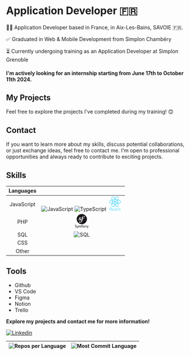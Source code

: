 # Application Developer 🇫🇷

👨‍💻 Application Developer based in France, in Aix-Les-Bains, SAVOIE 🇫🇷.

✅ Graduated in Web & Mobile Development from Simplon Chambéry

⏳ Currently undergoing training as an Application Developer at Simplon Grenoble

#### I'm actively looking for an internship starting from June 17th to October 11th 2024.

## My Projects

Feel free to explore the projects I've completed during my training! 😊

## Contact

If you want to learn more about my skills, discuss potential collaborations, or just exchange ideas, feel free to contact me. I'm open to professional opportunities and always ready to contribute to exciting projects.

## Skills

| Languages |  |
|:---------:|:----------:|
| JavaScript| <img src="https://img.shields.io/badge/JavaScript-323330?style=for-the-badge&amp;logo=javascript&amp;logoColor=F7DF1E" alt="JavaScript" data-canonical-src="https://img.shields.io/badge/JavaScript-323330?style=for-the-badge&amp;logo=javascript&amp;logoColor=F7DF1E" style="max-width: 100%;"> <img src="https://img.shields.io/badge/typescript-%23007ACC.svg?style=for-the-badge&amp;logo=typescript&amp;logoColor=white" alt="TypeScript" data-canonical-src="https://img.shields.io/badge/typescript-%23007ACC.svg?style=for-the-badge&amp;logo=typescript&amp;logoColor=white" style="max-width: 100%;"> <img src="https://raw.githubusercontent.com/devicons/devicon/master/icons/react/react-original-wordmark.svg" width="40" height="40"/>|
| PHP       | <img src="https://raw.githubusercontent.com/devicons/devicon/master/icons/symfony/symfony-original-wordmark.svg" width="40" height="40"/> |
| SQL       | <img src="https://img.shields.io/badge/sql-%2300f.svg?style=for-the-badge&amp;logo=sql&amp;logoColor=white" alt="SQL" data-canonical-src="https://img.shields.io/badge/sql-%2300f.svg?style=for-the-badge&amp;logo=sql&amp;logoColor=white" style="max-width: 100%;"> |
| CSS       |  |
| Other     |  |
## Tools

- Github 
- VS Code 
- Figma 
- Notion 
- Trello

**Explore my projects and contact me for more information!**

[![Linkedin](https://img.shields.io/badge/LinkedIn-Christopher_Moron-blue?style=flat-square&logo=linkedin&labelColor=blue)](https://www.linkedin.com/in/christophermoron/)

| ![Repos per Language](http://github-profile-summary-cards.vercel.app/api/cards/repos-per-language?username=TryZorce&theme=github) | ![Most Commit Language](http://github-profile-summary-cards.vercel.app/api/cards/most-commit-language?username=TryZorce&theme=github) |
| --- | --- |
